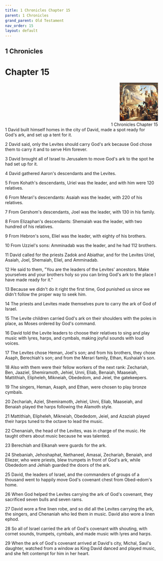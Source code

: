 ```yaml
---
title: 1 Chronicles Chapter 15
parent: 1 Chronicles
grand_parent: Old Testament
nav_order: 15
layout: default
---
```


## 1 Chronicles

# Chapter 15

<div style="clear: both; text-align: right;">
    <img src="/assets/Image/1 Chronicles/500/15.jpg" alt="1 Chronicles Chapter 15" class="chapter-image" style="max-width: 25%; height: auto;"/>
    <figcaption style="font-size: 14px;">1 Chronicles Chapter 15</figcaption>
</div>
1 David built himself homes in the city of David, made a spot ready for God's ark, and set up a tent for it.

2 David said, only the Levites should carry God's ark because God chose them to carry it and to serve Him forever.

3 David brought all of Israel to Jerusalem to move God's ark to the spot he had set up for it.

4 David gathered Aaron's descendants and the Levites.

5 From Kohath's descendants, Uriel was the leader, and with him were 120 relatives.

6 From Merari's descendants: Asaiah was the leader, with 220 of his relatives.

7 From Gershom's descendants, Joel was the leader, with 130 in his family.

8 From Elizaphan's descendants: Shemaiah was the leader, with two hundred of his relatives.

9 From Hebron's sons, Eliel was the leader, with eighty of his brothers.

10 From Uzziel's sons: Amminadab was the leader, and he had 112 brothers.

11 David called for the priests Zadok and Abiathar, and for the Levites Uriel, Asaiah, Joel, Shemaiah, Eliel, and Amminadab.

12 He said to them, "You are the leaders of the Levites' ancestors. Make yourselves and your brothers holy so you can bring God's ark to the place I have made ready for it."

13 Because we didn't do it right the first time, God punished us since we didn't follow the proper way to seek him.

14 The priests and Levites made themselves pure to carry the ark of God of Israel.

15 The Levite children carried God's ark on their shoulders with the poles in place, as Moses ordered by God's command.

16 David told the Levite leaders to choose their relatives to sing and play music with lyres, harps, and cymbals, making joyful sounds with loud voices.

17 The Levites chose Heman, Joel's son; and from his brothers, they chose Asaph, Berechiah's son; and from the Merari family, Ethan, Kushaiah's son.

18 Also with them were their fellow workers of the next rank: Zechariah, Ben, Jaaziel, Shemiramoth, Jehiel, Unni, Eliab, Benaiah, Maaseiah, Mattithiah, Elipheleh, Mikneiah, Obededom, and Jeiel, the gatekeepers.

19 The singers, Heman, Asaph, and Ethan, were chosen to play bronze cymbals.

20 Zechariah, Aziel, Shemiramoth, Jehiel, Unni, Eliab, Maaseiah, and Benaiah played the harps following the Alamoth style.

21 Mattithiah, Elipheleh, Mikneiah, Obededom, Jeiel, and Azaziah played their harps tuned to the octave to lead the music.

22 Chenaniah, the head of the Levites, was in charge of the music. He taught others about music because he was talented.

23 Berechiah and Elkanah were guards for the ark.

24 Shebaniah, Jehoshaphat, Nethaneel, Amasai, Zechariah, Benaiah, and Eliezer, who were priests, blew trumpets in front of God's ark, while Obededom and Jehiah guarded the doors of the ark.

25 David, the leaders of Israel, and the commanders of groups of a thousand went to happily move God's covenant chest from Obed-edom's home.

26 When God helped the Levites carrying the ark of God's covenant, they sacrificed seven bulls and seven rams.

27 David wore a fine linen robe, and so did all the Levites carrying the ark, the singers, and Chenaniah who led them in music. David also wore a linen ephod.

28 So all of Israel carried the ark of God's covenant with shouting, with cornet sounds, trumpets, cymbals, and made music with lyres and harps.

29 When the ark of God's covenant arrived at David's city, Michal, Saul's daughter, watched from a window as King David danced and played music, and she felt contempt for him in her heart.


